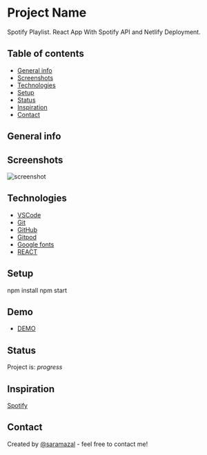 # Project Name
Spotify Playlist. React App With Spotify API and Netlify Deployment.

## Table of contents
* [General info](#general-info)
* [Screenshots](#screenshots)
* [Technologies](#technologies)
* [Setup](#setup)
* [Status](#status)
* [Inspiration](#inspiration)
* [Contact](#contact)

## General info

## Screenshots
![screenshot](https://github.com/saramazal/)

## Technologies
* [VSCode](https://code.visualstudio.com/)
* [Git](https://git-scm.com/)
* [GitHub](https://github.com/)
* [Gitpod](https://www.gitpod.io/)
* [Google fonts](https://fonts.google.com/)
* [REACT](https://reactjs.org/docs/getting-started.html/)



## Setup
npm install
npm start

## Demo
* [DEMO](https://mazal-music.netlify.app/)



## Status
Project is:  _progress_

## Inspiration
 [Spotify](https://www.spotify.com/us/)


## Contact 
Created by [@saramazal](https://github.com/saramazal/) - feel free to contact me!
